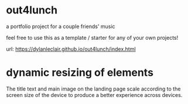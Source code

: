 # out4lunch
 a portfolio project for a couple friends' music
 
 feel free to use this as a template / starter for any of your own projects!
 
 url: https://dylanleclair.github.io/out4lunch/index.html
 
 # dynamic resizing of elements
 
 The title text and main image on the landing page scale according to the screen size of the device to produce a better experience across devices.
